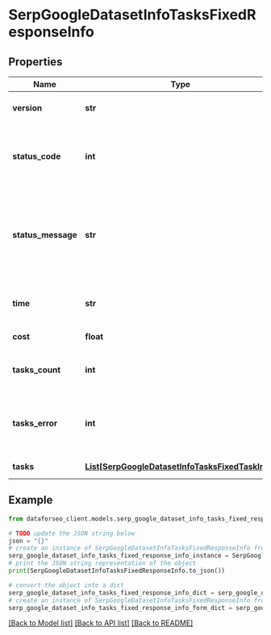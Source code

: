 # SerpGoogleDatasetInfoTasksFixedResponseInfo


## Properties

Name | Type | Description | Notes
------------ | ------------- | ------------- | -------------
**version** | **str** | the current version of the API | [optional] 
**status_code** | **int** | general status code you can find the full list of the response codes here | [optional] 
**status_message** | **str** | general informational message you can find the full list of general informational messages here | [optional] 
**time** | **str** | total execution time, seconds | [optional] 
**cost** | **float** | total tasks cost, USD | [optional] 
**tasks_count** | **int** | the number of tasks in the tasks array | [optional] 
**tasks_error** | **int** | the number of tasks in the tasks array returned with an error | [optional] 
**tasks** | [**List[SerpGoogleDatasetInfoTasksFixedTaskInfo]**](SerpGoogleDatasetInfoTasksFixedTaskInfo.md) | array of tasks | [optional] 

## Example

```python
from dataforseo_client.models.serp_google_dataset_info_tasks_fixed_response_info import SerpGoogleDatasetInfoTasksFixedResponseInfo

# TODO update the JSON string below
json = "{}"
# create an instance of SerpGoogleDatasetInfoTasksFixedResponseInfo from a JSON string
serp_google_dataset_info_tasks_fixed_response_info_instance = SerpGoogleDatasetInfoTasksFixedResponseInfo.from_json(json)
# print the JSON string representation of the object
print(SerpGoogleDatasetInfoTasksFixedResponseInfo.to_json())

# convert the object into a dict
serp_google_dataset_info_tasks_fixed_response_info_dict = serp_google_dataset_info_tasks_fixed_response_info_instance.to_dict()
# create an instance of SerpGoogleDatasetInfoTasksFixedResponseInfo from a dict
serp_google_dataset_info_tasks_fixed_response_info_form_dict = serp_google_dataset_info_tasks_fixed_response_info.from_dict(serp_google_dataset_info_tasks_fixed_response_info_dict)
```
[[Back to Model list]](../README.md#documentation-for-models) [[Back to API list]](../README.md#documentation-for-api-endpoints) [[Back to README]](../README.md)


